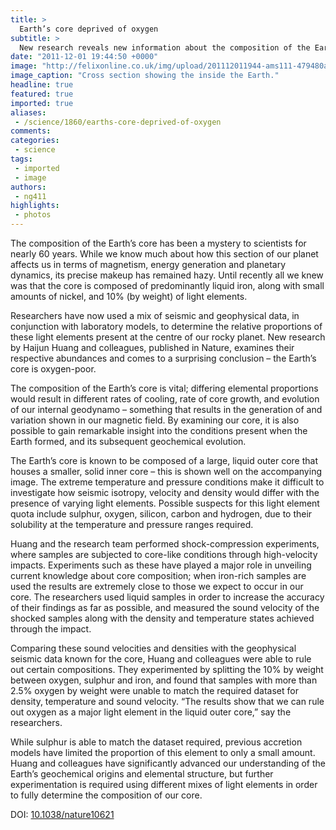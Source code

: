 ```yaml
---
title: >
  Earth’s core deprived of oxygen
subtitle: >
  New research reveals new information about the composition of the Earth's core
date: "2011-12-01 19:44:50 +0000"
image: "http://felixonline.co.uk/img/upload/201112011944-ams111-479480a-f1.2.jpg"
image_caption: "Cross section showing the inside the Earth."
headline: true
featured: true
imported: true
aliases:
 - /science/1860/earths-core-deprived-of-oxygen
comments:
categories:
 - science
tags:
 - imported
 - image
authors:
 - ng411
highlights:
 - photos
---
```


The composition of the Earth’s core has been a mystery to scientists for nearly 60 years. While we know much about how this section of our planet affects us in terms of magnetism, energy generation and planetary dynamics, its precise makeup has remained hazy. Until recently all we knew was that the core is composed of predominantly liquid iron, along with small amounts of nickel, and 10% (by weight) of light elements.

Researchers have now used a mix of seismic and geophysical data, in conjunction with laboratory models, to determine the relative proportions of these light elements present at the centre of our rocky planet. New research by Haijun Huang and colleagues, published in Nature, examines their respective abundances and comes to a surprising conclusion – the Earth’s core is oxygen-poor.

The composition of the Earth’s core is vital; differing elemental proportions would result in different rates of cooling, rate of core growth, and evolution of our internal geodynamo – something that results in the generation of and variation shown in our magnetic field. By examining our core, it is also possible to gain remarkable insight into the conditions present when the Earth formed, and its subsequent geochemical evolution.

The Earth’s core is known to be composed of a large, liquid outer core that houses a smaller, solid inner core – this is shown well on the accompanying image. The extreme temperature and pressure conditions make it difficult to investigate how seismic isotropy, velocity and density would differ with the presence of varying light elements. Possible suspects for this light element quota include sulphur, oxygen, silicon, carbon and hydrogen, due to their solubility at the temperature and pressure ranges required.

Huang and the research team performed shock-compression experiments, where samples are subjected to core-like conditions through high-velocity impacts. Experiments such as these have played a major role in unveiling current knowledge about core composition; when iron-rich samples are used the results are extremely close to those we expect to occur in our core. The researchers used liquid samples in order to increase the accuracy of their findings as far as possible, and measured the sound velocity of the shocked samples along with the density and temperature states achieved through the impact.

Comparing these sound velocities and densities with the geophysical seismic data known for the core, Huang and colleagues were able to rule out certain compositions. They experimented by splitting the 10% by weight between oxygen, sulphur and iron, and found that samples with more than 2.5% oxygen by weight were unable to match the required dataset for density, temperature and sound velocity. “The results show that we can rule out oxygen as a major light element in the liquid outer core,” say the researchers.

While sulphur is able to match the dataset required, previous accretion models have limited the proportion of this element to only a small amount. Huang and colleagues have significantly advanced our understanding of the Earth’s geochemical origins and elemental structure, but further experimentation is required using different mixes of light elements in order to fully determine the composition of our core.

DOI: [10.1038/nature10621](http://www.nature.com/nature/journal/v479/n7374/full/nature10621.html)
